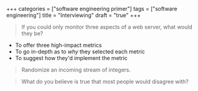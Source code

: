 +++
categories = ["software engineering primer"]
tags = ["software engineering"]
title = "Interviewing"
draft = "true"
+++
> If you could only monitor three aspects of a web server, what would they be?

* To offer three high-impact metrics
* To go in-depth as to _why_ they selected each metric
* To suggest how they'd implement the metric

> Randomize an incoming stream of integers.

> What do you believe is true that most people would disagree with?
